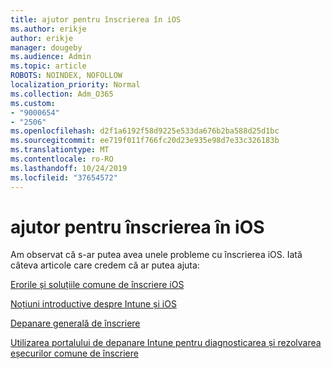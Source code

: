 ```yaml
---
title: ajutor pentru înscrierea în iOS
ms.author: erikje
author: erikje
manager: dougeby
ms.audience: Admin
ms.topic: article
ROBOTS: NOINDEX, NOFOLLOW
localization_priority: Normal
ms.collection: Adm_O365
ms.custom:
- "9000654"
- "2506"
ms.openlocfilehash: d2f1a6192f58d9225e533da676b2ba588d25d1bc
ms.sourcegitcommit: ee719f011f766fc20d23e935e98d7e33c326183b
ms.translationtype: MT
ms.contentlocale: ro-RO
ms.lasthandoff: 10/24/2019
ms.locfileid: "37654572"
---
```

# <a name="ios-enrollment-help"></a>ajutor pentru înscrierea în iOS

Am observat că s-ar putea avea unele probleme cu înscrierea iOS. Iată câteva articole care credem că ar putea ajuta: 

[Erorile și soluțiile comune de înscriere iOS](https://support.microsoft.com/help/4039809/troubleshooting-ios-device-enrollment-in-intune)

[Noțiuni introductive despre Intune și iOS](https://docs.microsoft.com/intune/enrollment/ios-enroll)

[Depanare generală de înscriere](https://docs.microsoft.com/intune/enrollment/troubleshoot-device-enrollment-in-intune)

[Utilizarea portalului de depanare Intune pentru diagnosticarea și rezolvarea eșecurilor comune de înscriere](https://docs.microsoft.com/intune/help-desk-operators)